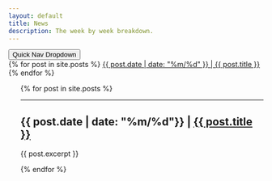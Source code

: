 ```yaml
---
layout: default
title: News
description: The week by week breakdown.
---
```

<div>
  <button>Quick Nav Dropdown</button>
  <div>
    {% for post in site.posts %}
        <a href="{{site.baseurl}}{{ post.url }}">{{ post.date | date: "%m/%d" }} |  {{ post.title }}</a>
    {% endfor %}
  </div>
</div>

<ul>
  {% for post in site.posts %}
      <hr>
      <h2>{{ post.date | date: "%m/%d"}} | <a href="{{site.baseurl}}{{ post.url }}">{{ post.title }}</a></h2>
      <p>{{ post.excerpt }}</p>
  {% endfor %}
</ul>